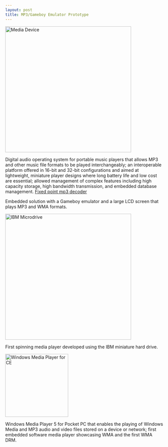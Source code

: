 ```yaml
---
layout: post
title: MP3/Gameboy Emulator Prototype
---
```


<img src="{{ site.baseurl }}/images/mediadevice.png" alt="Media Device" style="width: 400px;"/>

Digital audio operating system for portable music players that allows MP3 and other music file formats to be played interchangeably; an interoperable platform offered in 16-bit and 32-bit configurations and aimed at lightweight, miniature player designs where long battery life and low cost are essential; allowed management of complex features including high capacity storage, high bandwidth transmission, and embedded database management. [Fixed point mp3 decoder](https://github.com/pleasemarkdarkly/mp3_decoder)

Embedded solution with a Gameboy emulator and a large LCD screen that plays MP3 and WMA formats.

<img src="{{ site.baseurl }}/images/ibm340.png" alt="IBM Microdrive" style="width: 400px;"/>

First spinning media player developed using the IBM miniature hard drive.

<img src="{{ site.baseurl }}/images/mediaplayer.png" alt="Windows Media Player for CE" style="width: 200px;"/>

Windows Media Player 5 for Pocket PC that enables the playing of Windows Media and MP3 audio and video files stored on a device or network; first embedded software media player showcasing WMA and the first WMA DRM.